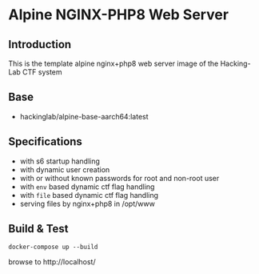 # Alpine NGINX-PHP8 Web Server
## Introduction
This is the template alpine nginx+php8 web server image of the Hacking-Lab CTF system

## Base
* hackinglab/alpine-base-aarch64:latest

## Specifications
* with s6 startup handling
* with dynamic user creation
* with or without known passwords for root and non-root user
* with `env` based dynamic ctf flag handling
* with `file` based dynamic ctf flag handling
* serving files by nginx+php8 in /opt/www

## Build & Test
`docker-compose up --build`

browse to http://localhost/



